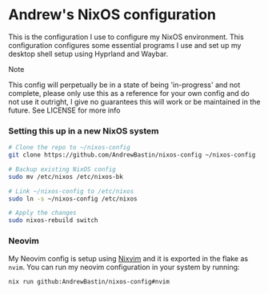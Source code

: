 # Andrew's NixOS configuration

This is the configuration I use to configure my NixOS environment. This configuration configures some essential programs I use and set up my desktop shell setup using Hyprland and Waybar.

> [!NOTE]
> This config will perpetually be in a state of being 'in-progress' and not complete, please only use this as a reference for your own config and do not use it outright, I give no guarantees this will work or be maintained in the future. See LICENSE for more info


### Setting this up in a new NixOS system

```sh
# Clone the repo to ~/nixos-config
git clone https://github.com/AndrewBastin/nixos-config ~/nixos-config

# Backup existing NixOS config
sudo mv /etc/nixos /etc/nixos-bk

# Link ~/nixos-config to /etc/nixos
sudo ln -s ~/nixos-config /etc/nixos

# Apply the changes
sudo nixos-rebuild switch
```

### Neovim
My Neovim config is setup using [Nixvim](https://github.com/nix-community/nixvim) and it is exported in the flake as `nvim`.
You can run my neovim configuration in your system by running:
```sh
nix run github:AndrewBastin/nixos-config#nvim
```
